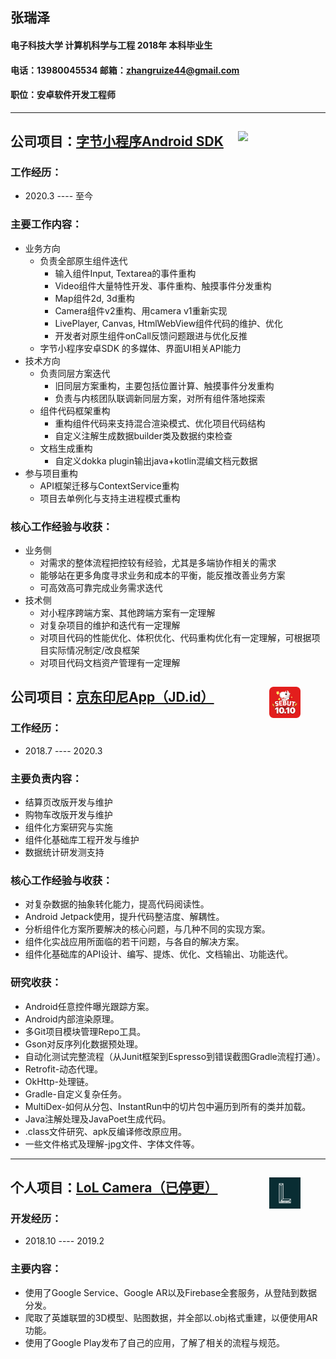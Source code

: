 ## 张瑞泽
#### 电子科技大学  计算机科学与工程  2018年  本科毕业生
#### 电话：13980045534 邮箱：<a>zhangruize44@gmail.com</a>
#### 职位：安卓软件开发工程师

----
## 公司项目：[字节小程序Android SDK]()  <a href=""><img src="https://sf1-scmcdn-tos.pstatp.com/goofy/microapp_platform/statics/logo.png" width="100" align="right" style="margin-right:40px;"/></a>

### 工作经历：

- 2020.3 ---- 至今

### 主要工作内容：

- 业务方向
  - 负责全部原生组件迭代
    - 输入组件Input, Textarea的事件重构
    - Video组件大量特性开发、事件重构、触摸事件分发重构
    - Map组件2d, 3d重构
    - Camera组件v2重构、用camera v1重新实现
    - LivePlayer,  Canvas, HtmlWebView组件代码的维护、优化
    - 开发者对原生组件onCall反馈问题跟进与优化反推
  - 字节小程序安卓SDK 的多媒体、界面UI相关API能力
- 技术方向
  - 负责同层方案迭代
    - 旧同层方案重构，主要包括位置计算、触摸事件分发重构
    - 负责与内核团队联调新同层方案，对所有组件落地探索
  - 组件代码框架重构
    - 重构组件代码来支持混合渲染模式、优化项目代码结构
    - 自定义注解生成数据builder类及数据约束检查
  - 文档生成重构
    - 自定义dokka plugin输出java+kotlin混编文档元数据
- 参与项目重构
  - API框架迁移与ContextService重构
  - 项目去单例化与支持主进程模式重构


### 核心工作经验与收获：

- 业务侧
  - 对需求的整体流程把控较有经验，尤其是多端协作相关的需求
  - 能够站在更多角度寻求业务和成本的平衡，能反推改善业务方案
  - 可高效高可靠完成业务需求迭代
- 技术侧
  - 对小程序跨端方案、其他跨端方案有一定理解
  - 对复杂项目的维护和迭代有一定理解
  - 对项目代码的性能优化、体积优化、代码重构优化有一定理解，可根据项目实际情况制定/改良框架
  - 对项目代码文档资产管理有一定理解




## 公司项目：[京东印尼App（JD.id）](https://play.google.com/store/apps/details?id=jd.cdyjy.overseas.market.indonesia)  <a href="https://play.google.com/store/apps/details?id=jd.cdyjy.overseas.market.indonesia"><img src="https://github.com/zhangruize/resume/blob/master/1.png?raw=true" width="50" align="right" style="margin-right:40px;"/></a>

### 工作经历：

- 2018.7 ---- 2020.3

### 主要负责内容：

- 结算页改版开发与维护
- 购物车改版开发与维护
- 组件化方案研究与实施
- 组件化基础库工程开发与维护
- 数据统计研发测支持

### 核心工作经验与收获：

- 对复杂数据的抽象转化能力，提高代码阅读性。
- Android Jetpack使用，提升代码整洁度、解耦性。
- 分析组件化方案所要解决的核心问题，与几种不同的实现方案。
- 组件化实战应用所面临的若干问题，与各自的解决方案。
- 组件化基础库的API设计、编写、提炼、优化、文档输出、功能迭代。

### 研究收获：

- Android任意控件曝光跟踪方案。
- Android内部渲染原理。
- 多Git项目模块管理Repo工具。
- Gson对反序列化数据预处理。
- 自动化测试完整流程（从Junit框架到Espresso到错误截图Gradle流程打通）。
- Retrofit-动态代理。
- OkHttp-处理链。
- Gradle-自定义复杂任务。
- MultiDex-如何从分包、InstantRun中的切片包中遍历到所有的类并加载。
- Java注解处理及JavaPoet生成代码。
- .class文件研究、apk反编译修改原应用。
- 一些文件格式及理解-jpg文件、字体文件等。

----

## 个人项目：[LoL Camera（已停更）](https://play.google.com/store/apps/details?id=hoho.zrz.lolcamera) <a href="https://play.google.com/store/apps/details?id=hoho.zrz.lolcamera"><img src="https://github.com/zhangruize/resume/blob/master/2.png?raw=true" width="50" align="right" style="margin-right:40px;" /></a>

### 开发经历：

- 2018.10 ---- 2019.2

### 主要内容：

- 使用了Google Service、Google AR以及Firebase全套服务，从登陆到数据分发。
- 爬取了英雄联盟的3D模型、贴图数据，并全部以.obj格式重建，以便使用AR功能。
- 使用了Google Play发布了自己的应用，了解了相关的流程与规范。



